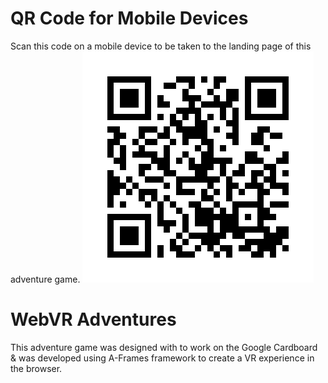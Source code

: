# QR Code for Mobile Devices
Scan this code on a mobile device to be taken to the landing page of this adventure game.
![QR Code for Mobile](https://github.com/DavidChurch97/WebVR/blob/master/img/qr_code.jpg)

# WebVR Adventures
This adventure game was designed with to work on the Google Cardboard & was developed using A-Frames framework to create a VR experience in the browser.
